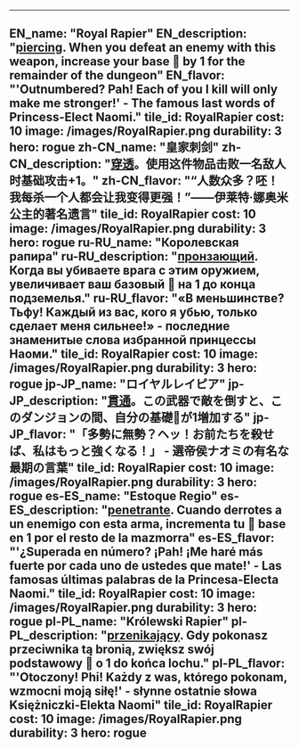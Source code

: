 ---

EN_name: "Royal Rapier"
EN_description: "<u>piercing</u>. When you defeat an enemy with this weapon, increase your base 🔸 by 1 for the remainder of the dungeon"
EN_flavor: "'Outnumbered? Pah! Each of you I kill will only make me stronger!' - The famous last words of Princess-Elect Naomi."
tile_id: RoyalRapier
cost: 10
image: /images/RoyalRapier.png
durability: 3
hero: rogue
zh-CN_name: "皇家刺剑"
zh-CN_description: "<u>穿透</u>。使用这件物品击败一名敌人时基础攻击+1。"
zh-CN_flavor: "“人数众多？呸！我每杀一个人都会让我变得更强！”——伊莱特·娜奥米公主的著名遗言"
tile_id: RoyalRapier
cost: 10
image: /images/RoyalRapier.png
durability: 3
hero: rogue
ru-RU_name: "Королевская рапира"
ru-RU_description: "<u>пронзающий</u>. Когда вы убиваете врага с этим оружием, увеличивает ваш базовый 🔸 на 1 до конца подземелья."
ru-RU_flavor: "«В меньшинстве? Тьфу! Каждый из вас, кого я убью, только сделает меня сильнее!» - последние знаменитые слова избранной принцессы Наоми."
tile_id: RoyalRapier
cost: 10
image: /images/RoyalRapier.png
durability: 3
hero: rogue
jp-JP_name: "ロイヤルレイピア"
jp-JP_description: "<u>貫通</u>。この武器で敵を倒すと、このダンジョンの間、自分の基礎🔸が1増加する"
jp-JP_flavor: "「多勢に無勢？ヘッ！お前たちを殺せば、私はもっと強くなる！」 - 選帝侯ナオミの有名な最期の言葉"
tile_id: RoyalRapier
cost: 10
image: /images/RoyalRapier.png
durability: 3
hero: rogue
es-ES_name: "Estoque Regio"
es-ES_description: "<u>penetrante</u>. Cuando derrotes a un enemigo con esta arma, incrementa tu 🔸 base en 1 por el resto de la mazmorra"
es-ES_flavor: "'¿Superada en número? ¡Pah! ¡Me haré más fuerte por cada uno de ustedes que mate!' - Las famosas últimas palabras de la Princesa-Electa Naomi."
tile_id: RoyalRapier
cost: 10
image: /images/RoyalRapier.png
durability: 3
hero: rogue
pl-PL_name: "Królewski Rapier"
pl-PL_description: "<u>przenikający</u>. Gdy pokonasz przeciwnika tą bronią, zwiększ swój podstawowy 🔸 o 1 do końca lochu."
pl-PL_flavor: "'Otoczony! Phi! Każdy z was, którego pokonam, wzmocni moją siłę!' - słynne ostatnie słowa Księżniczki-Elekta Naomi"
tile_id: RoyalRapier
cost: 10
image: /images/RoyalRapier.png
durability: 3
hero: rogue
---
